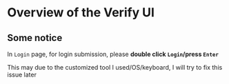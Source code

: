 # Overview of the Verify UI



## Some notice
In `Login` page, for login submission, please **double click `Login`/press `Enter`**

This may due to the customized tool I used/OS/keyboard, I will try to fix this issue later